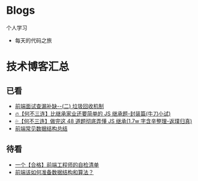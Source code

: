 # Blogs

个人学习

- 每天的代码之旅

# 技术博客汇总

## 已看

- [前端面试查漏补缺--(二) 垃圾回收机制](https://juejin.cn/post/6844903781079973902)
- [🔥【何不三连】比继承家业还要简单的 JS 继承题-封装篇(牛刀小试)](https://juejin.cn/post/6844904094948130824)
- [💦【何不三连】做完这 48 道题彻底弄懂 JS 继承(1.7w 字含辛整理-返璞归真)](https://juejin.cn/post/6844904098941108232)
- [前端常见数据结构总结](https://juejin.cn/post/6957919292352364551#comment)

## 待看

- [一个【合格】前端工程师的自检清单](https://juejin.cn/post/6844903830887366670#heading-55)
- [前端该如何准备数据结构和算法？](https://juejin.cn/post/6844903919722692621)
